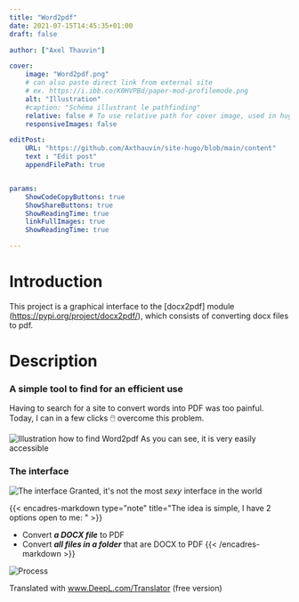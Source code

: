 ```yaml
---
title: "Word2pdf"
date: 2021-07-15T14:45:35+01:00
draft: false

author: ["Axel Thauvin"]

cover:
    image: "Word2pdf.png"
    # can also paste direct link from external site
    # ex. https://i.ibb.co/K0HVPBd/paper-mod-profilemode.png
    alt: "Illustration"
    #caption: "Schéma illustrant le pathfinding"
    relative: false # To use relative path for cover image, used in hugo Page-bundles
    responsiveImages: false

editPost:
    URL: "https://github.com/Axthauvin/site-hugo/blob/main/content"
    text : "Edit post"
    appendFilePath: true


params:
    ShowCodeCopyButtons: true
    ShowShareButtons: true
    ShowReadingTime: true
    linkFullImages: true
    ShowReadingTime: true

---
```


# Introduction

This project is a graphical interface to the [docx2pdf] module (https://pypi.org/project/docx2pdf/), which consists of converting docx files to pdf.

# Description
### A simple tool to find for an efficient use

Having to search for a site to convert words into PDF was too painful.
Today, I can in a few clicks 🖱️ overcome this problem.

![Illustration how to find Word2pdf](/Recherche-word2pdf.png)
As you can see, it is very easily accessible

### The interface

![The interface](/word2pdf-interface.png )
Granted, it's not the most *sexy* interface in the world

{{< encadres-markdown type="note" title="The idea is simple, I have 2 options open to me: " >}}
 - Convert ***a DOCX file*** to PDF
 - Convert ***all files in a folder*** that are DOCX to PDF
{{< /encadres-markdown >}}

![Process](/word2pdf-process.png )

Translated with www.DeepL.com/Translator (free version)